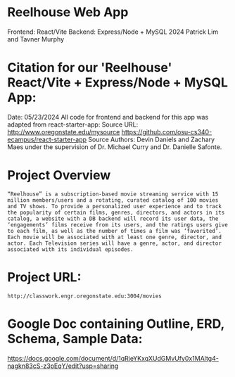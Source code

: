 # Reelhouse Web App
Frontend: React/Vite
Backend: Express/Node + MySQL
2024 Patrick Lim and Tavner Murphy

# Citation for our 'Reelhouse' React/Vite + Express/Node + MySQL App:
 Date: 05/23/2024
 All code for frontend and backend for this app was adapted from react-starter-app:
 Source URL: http://www.oregonstate.edu/mysource
https://github.com/osu-cs340-ecampus/react-starter-app
 Source Authors: Devin Daniels and Zachary Maes under the supervision of Dr. Michael Curry
 and Dr. Danielle Safonte.


# Project Overview
	“Reelhouse” is a subscription-based movie streaming service with 15 million members/users and a rotating, curated catalog of 100 movies and TV shows. To provide a personalized user experience and to track the popularity of certain films, genres, directors, and actors in its catalog, a website with a DB backend will record its user data, the ‘engagements’ films receive from its users, and the ratings users give to each film, as well as the number of times a film was ‘favorited’. Each movie will be associated with at least one genre, director, and actor. Each Television series will have a genre, actor, and director associated with its individual episodes.

# Project URL:
    http://classwork.engr.oregonstate.edu:3004/movies


# Google Doc containing Outline, ERD, Schema, Sample Data:
https://docs.google.com/document/d/1qRjeYKxqXUdGMvUfy0x1MAltg4-nagkn83cS-z3pEqY/edit?usp=sharing
